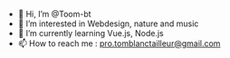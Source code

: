 - 👋 Hi, I’m @Toom-bt
- 👀 I’m interested in Webdesign, nature and music
- 🌱 I’m currently learning Vue.js, Node.js
- 📫 How to reach me : pro.tomblanctailleur@gmail.com

<!---
Toom-bt/Toom-bt is a ✨ special ✨ repository because its `README.md` (this file) appears on your GitHub profile.
You can click the Preview link to take a look at your changes.
--->
